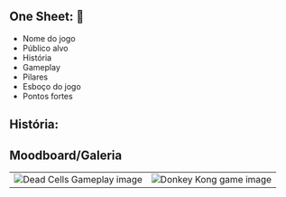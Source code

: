 <h2>One Sheet: 🏢</h2>
<ul>
  <li>Nome do jogo
  <li>Público alvo
  <li>História
  <li>Gameplay
  <li>Pilares
  <li>Esboço do jogo
  <li>Pontos fortes
</ul>

<h2>História:</h2>

<h2>Moodboard/Galeria</h2>
<table width="100%">

  <tr>
    <td>
      <img src="https://cdn.cloudflare.steamstatic.com/steam/apps/588650/ss_ac28000ade40cc2fe5c128f32ac98ba33c008a7a.1920x1080.jpg?t=1678188017" alt="Dead Cells Gameplay image">
    </td>
    <td>
      <img src="https://th.bing.com/th/id/R.32df49aceafdc32b55b2f2729f4de395?rik=fLiPa9NI8zPH8g&riu=http%3a%2f%2fretrocemetery.com%2fwp-content%2fuploads%2f2016%2f11%2fDonkeyKong3.png&ehk=sFStQqco%2fBLicwUvktro2T17S%2f4M%2fDzfrKnzKvTprRE%3d&risl=&pid=ImgRaw&r=0" alt="Donkey Kong game image" >
    </td>
  </tr>
</table>